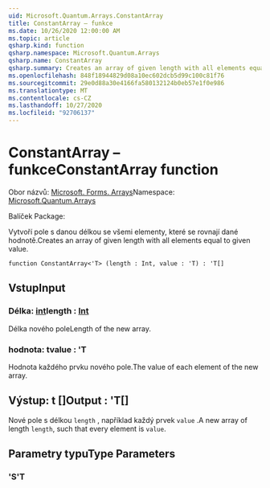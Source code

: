 ```yaml
---
uid: Microsoft.Quantum.Arrays.ConstantArray
title: ConstantArray – funkce
ms.date: 10/26/2020 12:00:00 AM
ms.topic: article
qsharp.kind: function
qsharp.namespace: Microsoft.Quantum.Arrays
qsharp.name: ConstantArray
qsharp.summary: Creates an array of given length with all elements equal to given value.
ms.openlocfilehash: 848f18944829d08a10ec602dcb5d99c100c81f76
ms.sourcegitcommit: 29e0d88a30e4166fa580132124b0eb57e1f0e986
ms.translationtype: MT
ms.contentlocale: cs-CZ
ms.lasthandoff: 10/27/2020
ms.locfileid: "92706137"
---
```

# <a name="constantarray-function"></a><span data-ttu-id="5c86a-102">ConstantArray – funkce</span><span class="sxs-lookup"><span data-stu-id="5c86a-102">ConstantArray function</span></span>

<span data-ttu-id="5c86a-103">Obor názvů: [Microsoft. Forms. Arrays](xref:Microsoft.Quantum.Arrays)</span><span class="sxs-lookup"><span data-stu-id="5c86a-103">Namespace: [Microsoft.Quantum.Arrays](xref:Microsoft.Quantum.Arrays)</span></span>

<span data-ttu-id="5c86a-104">Balíček [](https://nuget.org/packages/)</span><span class="sxs-lookup"><span data-stu-id="5c86a-104">Package: [](https://nuget.org/packages/)</span></span>


<span data-ttu-id="5c86a-105">Vytvoří pole s danou délkou se všemi elementy, které se rovnají dané hodnotě.</span><span class="sxs-lookup"><span data-stu-id="5c86a-105">Creates an array of given length with all elements equal to given value.</span></span>

```qsharp
function ConstantArray<'T> (length : Int, value : 'T) : 'T[]
```


## <a name="input"></a><span data-ttu-id="5c86a-106">Vstup</span><span class="sxs-lookup"><span data-stu-id="5c86a-106">Input</span></span>

### <a name="length--int"></a><span data-ttu-id="5c86a-107">Délka: [int](xref:microsoft.quantum.lang-ref.int)</span><span class="sxs-lookup"><span data-stu-id="5c86a-107">length : [Int](xref:microsoft.quantum.lang-ref.int)</span></span>

<span data-ttu-id="5c86a-108">Délka nového pole</span><span class="sxs-lookup"><span data-stu-id="5c86a-108">Length of the new array.</span></span>


### <a name="value--t"></a><span data-ttu-id="5c86a-109">hodnota: t</span><span class="sxs-lookup"><span data-stu-id="5c86a-109">value : 'T</span></span>

<span data-ttu-id="5c86a-110">Hodnota každého prvku nového pole.</span><span class="sxs-lookup"><span data-stu-id="5c86a-110">The value of each element of the new array.</span></span>



## <a name="output--t"></a><span data-ttu-id="5c86a-111">Výstup: t []</span><span class="sxs-lookup"><span data-stu-id="5c86a-111">Output : 'T[]</span></span>

<span data-ttu-id="5c86a-112">Nové pole s délkou `length` , například každý prvek `value` .</span><span class="sxs-lookup"><span data-stu-id="5c86a-112">A new array of length `length`, such that every element is `value`.</span></span>

## <a name="type-parameters"></a><span data-ttu-id="5c86a-113">Parametry typu</span><span class="sxs-lookup"><span data-stu-id="5c86a-113">Type Parameters</span></span>

### <a name="t"></a><span data-ttu-id="5c86a-114">'S</span><span class="sxs-lookup"><span data-stu-id="5c86a-114">'T</span></span>

